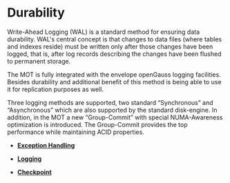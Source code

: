 # Durability<a name="EN-US_TOPIC_0260488163"></a>

Write-Ahead Logging \(WAL\) is a standard method for ensuring data durability. WAL's central concept is that changes to data files \(where tables and indexes reside\) must be written only after those changes have been logged, that is, after log records describing the changes have been flushed to permanent storage.

The MOT is fully integrated with the envelope openGauss logging facilities. Besides durability and additional benefit of this method is being able to use it for replication purposes as well.

Three logging methods are supported, two standard “Synchronous” and “Asynchronous” which are also supported by the standard disk-engine. In addition, in the MOT a new “Group-Commit” with special NUMA-Awareness optimization is introduced. The Group-Commit provides the top performance while maintaining ACID properties.

-   **[Exception Handling](exception-handling.md)**  

-   **[Logging](logging.md)**  

-   **[Checkpoint](checkpoint.md)**  


